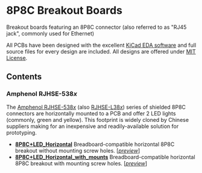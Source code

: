 # 8P8C Breakout Boards

Breakout boards featuring an 8P8C connector (also referred to as "RJ45 jack", commonly used for Ethernet)

All PCBs have been designed with the excellent [KiCad EDA software](http://kicad-pcb.org/) and full source files for every design are included.  All designs are offered under [MIT License](LICENSE).

## Contents

### Amphenol RJHSE-538*x*

The [Amphenol RJHSE-538*x*](https://www.amphenol-icc.com/modular-jacks-rjhse5381.html) (also [RJHSE-L38*x*](https://www.amphenol-icc.com/modular-jacks-rjhsel381.html)) series of shielded 8P8C connectors are horizontally mounted to a PCB and offer 2 LED lights (commonly, green and yellow).  This footprint is widely cloned by Chinese suppliers making for an inexpensive and readily-available solution for prototyping.

* **[8P8C+LED_Horizontal](8P8C+LED_Horizontal)** Breadboard-compatible horizontal 8P8C breakout without mounting screw holes. [[*preview*](8P8C+LED_Horizontal/MCAD/8P8C+LED_Horizontal-Assembled.stl)]
* **[8P8C+LED_Horizontal_with_mounts](8P8C+LED_Horizontal_with_mounts)** Breadboard-compatible horizontal 8P8C breakout with mounting screw holes. [[*preview*](8P8C+LED_Horizontal_with_mounts/MCAD/8P8C+LED_Horizontal_with_mounts-Assembled.stl)]